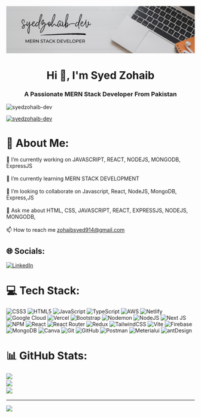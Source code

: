 <img src="./banner.png" alt="banner">
<h1 align="center">Hi 👋, I'm Syed Zohaib</h1>
<h3 align="center">A Passionate MERN Stack Developer From Pakistan</h3>

<p align="left"> <img src="https://komarev.com/ghpvc/?username=syedzohaib-dev&label=Profile%20views&color=0e75b6&style=flat" alt="syedzohaib-dev" /> </p>

<p align="left"> <a href="https://github.com/ryo-ma/github-profile-trophy"><img src="https://github-profile-trophy.vercel.app/?username=syedzohaib-dev" alt="syedzohaib-dev" /></a> </p>

# 💫 About Me:
 🔭 I’m currently working on JAVASCRIPT, REACT, NODEJS, MONGODB, ExpressJS<br><br>
 🌱 I’m currently learning MERN STACK DEVELOPMENT<br><br>
 👯 I’m looking to collaborate on Javascript, React, NodeJS, MongoDB, Express,JS<br><br>
 💬 Ask me about HTML, CSS, JAVASCRIPT, REACT, EXPRESSJS, NODEJS, MONGODB, <br><br>
 📫 How to reach me zohaibsyed914@gmail.com


## 🌐 Socials:
[![LinkedIn](https://img.shields.io/badge/LinkedIn-%230077B5.svg?logo=linkedin&logoColor=white)](https://linkedin.com/in/https://www.linkedin.com/in/syed-zohaib-789441272/) 

# 💻 Tech Stack:
![CSS3](https://img.shields.io/badge/css3-%231572B6.svg?style=for-the-badge&logo=css3&logoColor=white) ![HTML5](https://img.shields.io/badge/html5-%23E34F26.svg?style=for-the-badge&logo=html5&logoColor=white) ![JavaScript](https://img.shields.io/badge/javascript-%23323330.svg?style=for-the-badge&logo=javascript&logoColor=%23F7DF1E) ![TypeScript](https://img.shields.io/badge/typescript-%23007ACC.svg?style=for-the-badge&logo=typescript&logoColor=white) ![AWS](https://img.shields.io/badge/AWS-%23FF9900.svg?style=for-the-badge&logo=amazon-aws&logoColor=white) ![Netlify](https://img.shields.io/badge/netlify-%23000000.svg?style=for-the-badge&logo=netlify&logoColor=#00C7B7) ![Google Cloud](https://img.shields.io/badge/GoogleCloud-%234285F4.svg?style=for-the-badge&logo=google-cloud&logoColor=white) ![Vercel](https://img.shields.io/badge/vercel-%23000000.svg?style=for-the-badge&logo=vercel&logoColor=white) ![Bootstrap](https://img.shields.io/badge/bootstrap-%238511FA.svg?style=for-the-badge&logo=bootstrap&logoColor=white) ![Nodemon](https://img.shields.io/badge/NODEMON-%23323330.svg?style=for-the-badge&logo=nodemon&logoColor=%BBDEAD) ![NodeJS](https://img.shields.io/badge/node.js-6DA55F?style=for-the-badge&logo=node.js&logoColor=white) ![Next JS](https://img.shields.io/badge/Next-black?style=for-the-badge&logo=next.js&logoColor=white) ![NPM](https://img.shields.io/badge/NPM-%23CB3837.svg?style=for-the-badge&logo=npm&logoColor=white) ![React](https://img.shields.io/badge/react-%2320232a.svg?style=for-the-badge&logo=react&logoColor=%2361DAFB) ![React Router](https://img.shields.io/badge/React_Router-CA4245?style=for-the-badge&logo=react-router&logoColor=white) ![Redux](https://img.shields.io/badge/redux-%23593d88.svg?style=for-the-badge&logo=redux&logoColor=white) ![TailwindCSS](https://img.shields.io/badge/tailwindcss-%2338B2AC.svg?style=for-the-badge&logo=tailwind-css&logoColor=white) ![Vite](https://img.shields.io/badge/vite-%23646CFF.svg?style=for-the-badge&logo=vite&logoColor=white) ![Firebase](https://img.shields.io/badge/firebase-a08021?style=for-the-badge&logo=firebase&logoColor=ffcd34) ![MongoDB](https://img.shields.io/badge/MongoDB-%234ea94b.svg?style=for-the-badge&logo=mongodb&logoColor=white) ![Canva](https://img.shields.io/badge/Canva-%2300C4CC.svg?style=for-the-badge&logo=Canva&logoColor=white) ![Git](https://img.shields.io/badge/git-%23F05033.svg?style=for-the-badge&logo=git&logoColor=white) ![GitHub](https://img.shields.io/badge/github-%23121011.svg?style=for-the-badge&logo=github&logoColor=white) ![Postman](https://img.shields.io/badge/Postman-FF6C37?style=for-the-badge&logo=postman&logoColor=white) 
 ![Meterialui]([https://img.shields.io/badge/Postman-FF6C37?style=for-the-badge&logo=postman&logoColor=white](https://encrypted-tbn0.gstatic.com/images?q=tbn:ANd9GcReE30dWZqzo18tXJZCOdqJSTfKnSt0wNt4bw&s))
  ![antDesign]([https://img.shields.io/badge/Postman-FF6C37?style=for-the-badge&logo=postman&logoColor=white](https://encrypted-tbn0.gstatic.com/images?q=tbn:ANd9GcT5xMofFj8sSUmZqTPR0v4t8f35rXDkkskT4w&s))
# 📊 GitHub Stats:
![](https://github-readme-stats.vercel.app/api?username=syedzohaib-dev&theme=merko&hide_border=false&include_all_commits=true&count_private=false)<br/>
![](https://github-readme-streak-stats.herokuapp.com/?user=syedzohaib-dev&theme=merko&hide_border=false)<br/>
![](https://github-readme-stats.vercel.app/api/top-langs/?username=syedzohaib-dev&theme=merko&hide_border=false&include_all_commits=true&count_private=false&layout=compact)

---
[![](https://visitcount.itsvg.in/api?id=syedzohaib-dev&icon=0&color=2)](https://visitcount.itsvg.in)

<!-- Proudly created with GPRM ( https://gprm.itsvg.in ) -->
